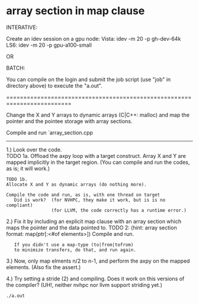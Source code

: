 # array section in map clause

INTERATIVE:

Create an idev session on a gpu node:
Vista:   idev -m 20 -p gh-dev-64k
LS6:     idev -m 20 -p gpu-a100-small

OR

BATCH:

You can compile on the login and
submit the job script (use "job" in directory above) to execute the "a.out".

=========================================================================


Change the X and Y arrays to dynamic arrays (C|C++: malloc)
and map the pointer and the pointee storage with array sections.

Compile and run `array_section.cpp

------------------------------------------------------------

1.) Look over the code.  
    TODO 1a. Offload the axpy loop with a target construct.
    Array X and Y are mapped implicitly in the target region.
    (You can compile and run the codes, as is; it will work.)

    TODO 1b.
    Allocate X and Y as dynamic arrays (do nothing more). 

    Compile the code and run, as is, with one thread on target
       Did is work?  (for NVHPC, they make it work, but is is no compliant)
                     (for LLVM, the code correctly has a runtime error.)

   2.) Fix it by including an explicit map clause
       with an array section which maps the pointer and 
       the data pointed to. TODO 2:
       (hint:  array section format: map(ptr[<start>:<#of elements>])
       Compile and run.

       If you didn't use a map-type (to|from|tofrom)
       to minimize transfers, do that, and run again.

   3.) Now, only map elments n/2 to n-1, and
       perform the axpy on the mapped elements. 
       (Also fix the assert.)

   4.) Try setting a stride (2) and compiling. 
       Does it work on this versions of the compiler?
       (UH!, neither nvhpc nor llvm support striding yet.)

```
./a.out
```

